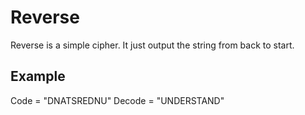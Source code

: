 # Reverse
Reverse is a simple cipher. It just output the string from back to start.

## Example
Code = "DNATSREDNU"
Decode = "UNDERSTAND"